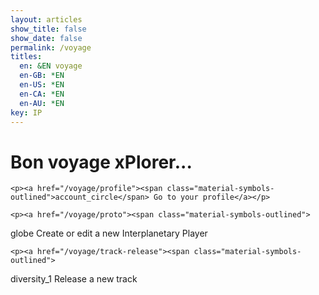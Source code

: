 ```yaml
---
layout: articles
show_title: false
show_date: false
permalink: /voyage
titles:
  en: &EN voyage
  en-GB: *EN
  en-US: *EN
  en-CA: *EN
  en-AU: *EN
key: IP
---
```


<div id="voyage-content">
    <h1>Bon voyage xPlorer...</h1>
    <p id="user-info"></p> <!-- Placeholder for user role and email -->

    <p><a href="/voyage/profile"><span class="material-symbols-outlined">account_circle</span> Go to your profile</a></p> 

    <p><a href="/voyage/proto"><span class="material-symbols-outlined">
globe</span> Create or edit a new Interplanetary Player</a></p> 

    <p><a href="/voyage/track-release"><span class="material-symbols-outlined">
diversity_1</span> Release a new track</a></p> 

</div>

<script>
document.addEventListener('DOMContentLoaded', function() {
    const jwtToken = localStorage.getItem('jwtToken');
    console.log('Retrieved JWT token from localStorage:', jwtToken);

    if (!jwtToken) {
        console.log('No JWT token found, redirecting to login.');
        window.location.href = '/login';
        return;
    }

    const userRole = localStorage.getItem('userRole');
    const userName = localStorage.getItem('userName');
    
    console.log('Retrieved userRole from localStorage:', userRole);
    console.log('Retrieved userName from localStorage:', userName);

    if (userRole && userName) {
        // Display user info without showing JWT token publicly
        displayUserInfo(userRole, userName);
    } else {
        // If user data is not available, potentially log out or handle accordingly
        console.error('User data not found, redirecting to login.');
        window.location.href = '/login';
    }
});

// Function to display user information
function displayUserInfo(userRole, userName) {
    const userInfoElement = document.getElementById('user-info');
    userInfoElement.innerHTML = `
        <strong>User Role:</strong> ${userRole}<br>
        <strong>User Name:</strong> ${userName}
    `;
}
</script>
